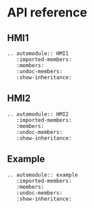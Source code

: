 # API reference

## HMI1

```{eval-rst}
.. automodule:: HMI1
   :imported-members:
   :members:
   :undoc-members:
   :show-inheritance:
```

## HMI2

```{eval-rst}
.. automodule:: HMI2
   :imported-members:
   :members:
   :undoc-members:
   :show-inheritance:
```

## Example
```{eval-rst}
.. automodule:: example
   :imported-members:
   :members:
   :undoc-members:
   :show-inheritance:
```

